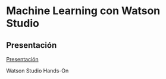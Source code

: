 # Machine Learning con Watson Studio

## Presentación
[Presentación](https://ibm.box.com/v/ml-ppt)

Watson Studio Hands-On
